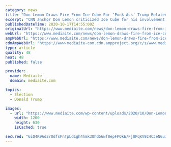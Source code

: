 ```yaml
---
category: news
title: "Don Lemon Draws Fire From Ice Cube For ‘Punk Ass’ Trump-Related Criticism: ‘If You Have Any Balls. I Need To Be On Your Show’"
excerpt: "CNN anchor Don Lemon criticized Ice Cube for his involvement with President Donald Trump's presidential campaign, causing the rapper to lash out on Twitter and issue a challenge to meet on Lemon's show."
publishedDateTime: 2020-10-17T14:55:00Z
originalUrl: "https://www.mediaite.com/news/don-lemon-draws-fire-from-ice-cube-for-punk-ass-trump-related-criticism-if-you-have-any-balls-i-need-to-be-on-your-show/"
webUrl: "https://www.mediaite.com/news/don-lemon-draws-fire-from-ice-cube-for-punk-ass-trump-related-criticism-if-you-have-any-balls-i-need-to-be-on-your-show/"
ampWebUrl: "https://www.mediaite.com/news/don-lemon-draws-fire-from-ice-cube-for-punk-ass-trump-related-criticism-if-you-have-any-balls-i-need-to-be-on-your-show/amp/"
cdnAmpWebUrl: "https://www-mediaite-com.cdn.ampproject.org/c/s/www.mediaite.com/news/don-lemon-draws-fire-from-ice-cube-for-punk-ass-trump-related-criticism-if-you-have-any-balls-i-need-to-be-on-your-show/amp/"
type: article
quality: 48
heat: 48
published: false

provider:
  name: Mediaite
  domain: mediaite.com

topics:
  - Election
  - Donald Trump

images:
  - url: "https://www.mediaite.com/wp-content/uploads/2020/10/Don-Lemon-Ice-Cube.jpg"
    width: 1200
    height: 630
    isCached: true

secured: "6iQ4K9Ad2r0dfsPnTpLd1gh4hmk3Ohd56wf0epFPQkE/FjUPqKV9z4CJeNGuIo7muUEGYrnB/n9abZ6bXnk2guDjKLCWDiweJ3pI/mtnXeKJA/UW5NvLe4nGUvTie5CH1NBtHpZVdaNPpDjiaO+TuZRGOrq7dIz2ayw0cegSsiljEzMhzn35v0jzpHQUnDNzcpWWWjBukqHJNzUCFQ/TSRTPD4kne0/8p1qTCnzsYbmB3sBmK+ge79Iu0rzY1FAQjX76Z5pzIIIUiT5F+T0M3dkm9uMRV88yRQlTSRM5azl4pwfqEdIhuh4wFhZVtYQj8ScUYahH44mcy7TtIIsWvCbe6x/iuuBZ7OFyEdeJL0w=;JnM1tsST0gKdbdM34Xx5NA=="
---
```


